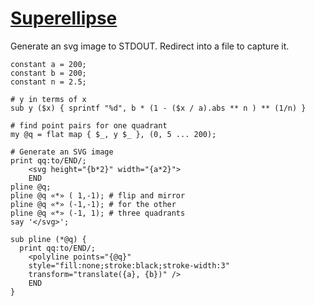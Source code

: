 [1]: http://rosettacode.org/wiki/Superellipse

# [Superellipse][1]

Generate an svg image to STDOUT. Redirect into a file to capture it.

```perl6
constant a = 200;
constant b = 200;
constant n = 2.5;
 
# y in terms of x
sub y ($x) { sprintf "%d", b * (1 - ($x / a).abs ** n ) ** (1/n) }
 
# find point pairs for one quadrant
my @q = flat map { $_, y $_ }, (0, 5 ... 200);
 
# Generate an SVG image
print qq:to/END/;
    <svg height="{b*2}" width="{a*2}">
    END
pline @q;
pline @q «*» ( 1,-1); # flip and mirror
pline @q «*» (-1,-1); # for the other 
pline @q «*» (-1, 1); # three quadrants
say '</svg>';
 
sub pline (*@q) {
  print qq:to/END/;
    <polyline points="{@q}"
    style="fill:none;stroke:black;stroke-width:3"
    transform="translate({a}, {b})" />
    END
}
```